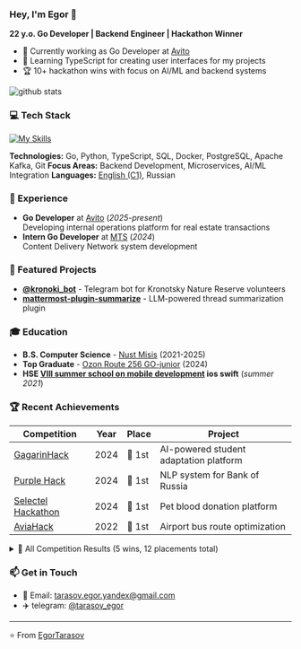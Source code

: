 ### Hey, I'm Egor 👋
**22 y.o. Go Developer | Backend Engineer | Hackathon Winner**

- 🚀 Currently working as Go Developer at [Avito](https://www.avito.ru/)
- 🌱 Learning TypeScript for creating user interfaces for my projects
- 🏆 10+ hackathon wins with focus on AI/ML and backend systems

![github stats](https://github-readme-stats.vercel.app/api?username=EgorTarasov&show_icons=true&title_color=4287f5&icon_color=%234287f5&text_color=525252&bg_color=FFFFFF)

### 💻 Tech Stack
[![My Skills](https://skillicons.dev/icons?i=go,python,docker,postgresql,kafka,ts,html,css,git)](https://skillicons.dev)


**Technologies:**  Go, Python, TypeScript, SQL, Docker, PostgreSQL, Apache Kafka, Git
**Focus Areas:** Backend Development, Microservices, AI/ML Integration
**Languages:** [English (C1)](https://drive.google.com/file/d/1Y-ms9O8WdhCKmGcYoHrqxw02OYjCywKF/view?usp=sharing), Russian

### 💼 Experience
- **Go Developer** at [Avito](https://www.avito.ru/) (*2025-present*)  
  Developing internal operations platform for real estate transactions
- **Intern Go Developer** at [MTS](https://mts-digital.ru/) (*2024*)  
  Content Delivery Network system development

### 🚀 Featured Projects
- **[@kronoki_bot](https://t.me/kronoki_bot)** - Telegram bot for Kronotsky Nature Reserve volunteers
- **[mattermost-plugin-summarize](https://github.com/EgorTarasov/summary)** - LLM-powered thread summarization plugin

### 🎓 Education
- **B.S. Computer Science** - [Nust Misis](https://en.misis.ru/) (2021-2025)
- **Top Graduate** - [Ozon Route 256 GO-junior](https://route256.ozon.ru/go-developer-junior) (2024)
- **HSE [VIII summer school on mobile development](https://drive.google.com/file/d/1KquDspbTlRm1fB_RXIt5rLeyncGm7xAA/view?usp=drive_link) ios swift** (*summer 2021*)

### 🏆 Recent Achievements
| Competition | Year | Place | Project |
|-------------|------|-------|---------|
| [GagarinHack](https://github.com/EgorTarasov/gagarinhack/) | 2024 | 🥇 1st | AI-powered student adaptation platform |
| [Purple Hack](https://github.com/EgorTarasov/Purple-hack/) | 2024 | 🥇 1st | NLP system for Bank of Russia |
| [Selectel Hackathon](https://github.com/EgorTarasov/selectel-dinosaurs/) | 2024 | 🥇 1st | Pet blood donation platform |
| [AviaHack](https://github.com/EgorTarasov/aviahack-2022) | 2022 | 🥇 1st | Airport bus route optimization |

<details>
<summary>🏅 All Competition Results (5 wins, 12 placements total)</summary>

| Competition | Year | Place | Project |
|-------------|------|-------|---------|
| [GagarinHack](https://drive.google.com/file/d/1QnZ_ToqkY6_wlPCCQmQRgMm4SEUP6k1q/view?usp=sharing) | 2024 | 🥇 1st | AI-powered student adaptation platform |
| [Purple Hack](https://drive.google.com/file/d/1V8XbUwfnPYQ4vP9Z1ZLqtDEzr0JW4A9r/view?usp=sharing) | 2024 | 🥇 1st | NLP system for Bank of Russia |
| [Selectel Hackathon](https://drive.google.com/file/d/15UCKzln6VRrFXqeUo-95EEBTcqrfGIwL/view?usp=sharing) | 2024 | 🥇 1st | Pet blood donation platform |
| [AviaHack](https://drive.google.com/file/d/1GhbiQqMw-I2QM8oMzVFjFItEHQmJikYR/view?usp=sharing) | 2022 | 🥇 1st | Airport bus route optimization |
| [NTI-Hackathon "Smart City"](https://drive.google.com/file/d/1INkN4YwKUV8gPtqqtXhhV1eNDKixyMcG/view?usp=sharing) | 2022 | 🥇 1st | Mobile app for goal achievement |
| [InnoglobalHack MTS](https://drive.google.com/file/d/1TTRpyVxI8VKNicwv14mvaIbZdtb7cN-3/view?usp=sharing) | 2024 | 🥈 2nd | AI document processing system |
| [T1 Hackathon](https://drive.google.com/file/d/1Mz8TZ2oY0YwYBoMx1qp1ZAwtc4GwKg8o/view?usp=drive_link) | 2024 | 🥈 2nd | HR dashboard with LLMs |
| [True-tech MTS](https://drive.google.com/file/d/1yOxuyW2NA7Zt66iTf6WPULovAVKFzFK9/view?usp=sharing) | 2024 | 🥈 2nd | AI document processing |
| [LCT Krasnodar](https://drive.google.com/file/d/1TRyhnQSxM9yfZ0TtoR1dwKtEhAGAN-FK/view?usp=sharing) | 2023 | 🥈 2nd | Employee onboarding platform |
| [LCT Yakutia](https://drive.google.com/file/d/1ueSWWYlipjj6ipFWXSQry4w1BhWaZ4is/view?usp=sharing) | 2023 | 🥉 3rd | Educational track recommendations |
| [InnoglobalHack](https://drive.google.com/file/d/1BNDNrNMUIhe3rVPLPUj5I5yApFxzZGmZ/view?usp=sharing) | 2023 | 🥉 3rd | Sprint optimization system |
| [VK NFT Hackathon](https://drive.google.com/file/d/1bXHFZqtunXZ-nR_lJ01aM8Pw6gTUDTtK/view?usp=sharing) | 2023 | 🥉 3rd | NFT event ticketing system |

**Solutions:** [GagarinHack](https://github.com/EgorTarasov/gagarinhack/) • [Purple Hack](https://github.com/EgorTarasov/Purple-hack/) • [Selectel](https://github.com/EgorTarasov/selectel-dinosaurs/) • [T1](https://github.com/EgorTarasov/t1) • [True-tech](https://github.com/EgorTarasov/true-tech) • [AviaHack](https://github.com/EgorTarasov/aviahack-2022) • [LCT Krasnodar](https://github.com/EgorTarasov/lct-2023) • [LCT Yakutia](https://github.com/EgorTarasov/lct-2023-yakutia) • [InnoglobalHack](https://github.com/EgorTarasov/innohack) • [VK NFT](https://github.com/0xb1b1/vknft-misis_tolerant-backend) • [Smart City](https://github.com/EgorTarasov/SmartCityHack)

</details>

### 📫 Get in Touch
- 📧 Email: tarasov.egor.yandex@gmail.com
- ✈️ telegram: [@tarasov_egor](http://l.larek.tech/egor)

---
⭐ From [EgorTarasov](https://github.com/EgorTarasov)